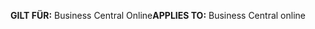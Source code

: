 <span data-ttu-id="f7c5a-101">**GILT FÜR:** Business Central Online</span><span class="sxs-lookup"><span data-stu-id="f7c5a-101">**APPLIES TO:** Business Central online</span></span>